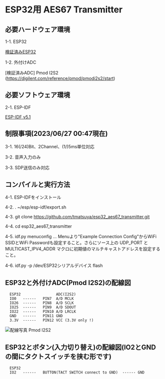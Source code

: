 # ESP32用 AES67 Transmitter

## 必要ハードウェア環境

 1-1. ESP32

  [検証済みESP32](https://akizukidenshi.com/catalog/g/gM-13628/)


 1-2. 外付けADC

  [検証済みADC] Pmod I2S2 (https://digilent.com/reference/pmod/pmodi2s2/start)


## 必要ソフトウェア環境

 2-1. ESP-IDF

  [ESP-IDF v5.1](https://docs.espressif.com/projects/esp-idf/en/stable/esp32/get-started/index.html)


## 制限事項(2023/06/27 00:47現在)

 3-1. 16(/24)Bit、2Channel、(1/)5ms単位対応

 3-2. 音声入力のみ

 3-3. SDP送信のみ対応



## コンパイルと実行方法

 4-1. ESP-IDFをインストール

 4-2. . ~/esp/esp-idf/export.sh

 4-3. git clone https://github.com/tmatsuya/esp32_aes67_transmitter.git

 4-4. cd esp32_aes67_transmitter

 4-5. idf.py  menuconfig  ... Menuより"Example Connection Config"からWiFi SSIDとWiFi Passwordも設定すること。さらにソース上の UDP_PORT と MULTICAST_IPV4_ADDR マクロに初期値のマルチキャストアドレスを設定すること。

 4-6. idf.py -p /dev/ESP32シリアルデバイス flash






## ESP32と外付けADC(Pmod I2S2)の配線図
```
  ESP32                ADC(I2S2)
  IO0   ------   PIN7  A/D MCLK
  IO26  ------   PIN8  A/D SCLK
  IO25  ------   PIN9  A/D SDOUT
  IO22  ------   PIN10 A/D LRCLK
  GND   ------   PIN11 GND
  3.3V  ------   PIN12 VCC (3.3V only !)
```

![配線写真 Pmod I2S2](/photo_pmodi2s2.jpg)



## ESP32とボタン(入力切り替え)の配線図(IO2とGNDの間にタクトスイッチを挟む形です)
```
  ESP32          
  IO2   ------   BUTTON(TACT SWITCH connect to GND)  ------ GND
```

